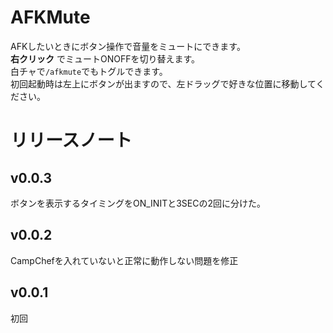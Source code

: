 # AFKMute
AFKしたいときにボタン操作で音量をミュートにできます。  
__右クリック__ でミュートONOFFを切り替えます。  
白チャで`/afkmute`でもトグルできます。  
初回起動時は左上にボタンが出ますので、左ドラッグで好きな位置に移動してください。
# リリースノート
## v0.0.3
ボタンを表示するタイミングをON_INITと3SECの2回に分けた。

## v0.0.2
CampChefを入れていないと正常に動作しない問題を修正

## v0.0.1
初回
